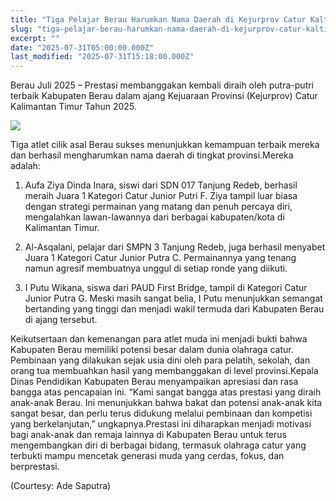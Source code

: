 ```yaml
---
title: "Tiga Pelajar Berau Harumkan Nama Daerah di Kejurprov Catur Kaltim 2025"
slug: "tiga-pelajar-berau-harumkan-nama-daerah-di-kejurprov-catur-kaltim-2025"
excerpt: ""
date: "2025-07-31T05:00:00.000Z"
last_modified: "2025-07-31T15:18:00.000Z"
---
```


Berau Juli 2025 – Prestasi membanggakan kembali diraih oleh putra-putri terbaik Kabupaten Berau dalam ajang Kejuaraan Provinsi (Kejurprov) Catur Kalimantan Timur Tahun 2025. 

![](https://prod-files-secure.s3.us-west-2.amazonaws.com/8a1cd4b9-c1cd-4bd2-a29d-9a168c68a39a/c134da60-0477-48fd-a5eb-44d34171c902/1000339052.jpg?X-Amz-Algorithm=AWS4-HMAC-SHA256&X-Amz-Content-Sha256=UNSIGNED-PAYLOAD&X-Amz-Credential=ASIAZI2LB466WB2J6VME%2F20250801%2Fus-west-2%2Fs3%2Faws4_request&X-Amz-Date=20250801T174132Z&X-Amz-Expires=3600&X-Amz-Security-Token=IQoJb3JpZ2luX2VjEMn%2F%2F%2F%2F%2F%2F%2F%2F%2F%2FwEaCXVzLXdlc3QtMiJIMEYCIQDR%2BAHYKEz14R489TNPvAvoHhhkxEXNSOUk5tiyvr1wSgIhAK%2BbDBm8tKhSOpGKiS48uABoAb0fa5NtVzaNSzd2DMybKogECPL%2F%2F%2F%2F%2F%2F%2F%2F%2F%2FwEQABoMNjM3NDIzMTgzODA1IgyD3pT%2B6m86qfPOcV8q3AMOvlOlK9glAQa3bejcGDxm2V1WyW2CupGQZ3AYgdrikkPkE5N7yaXuRe7igNYuF51f8HQ5bbCxnkiTGpjUxdLv%2F3FX4ApqgRRhVhlitdc81WL8pKzvxt9fGCeKVnucVC4UjEm%2FYGmmXeVRUcCG%2B%2F%2FvOjaqH6nFyLuR5Nd3HTDBAumAcTwMra0oVHKm9h0DxFvHGQ053tvS0rcjuKHZMdlsDn6QbS8hlKoaCaeaFNrNCJ7wksSTS9Od9gWws9yk7sc74m6JxyH3SAhb8k74eZRGLOK3ijXoMx%2FuPl%2BLW%2BWJsuLtulkwRKdCr9tdHH9UVVv1waqZ4r9l2%2BwdZvSBfSkMoKm3Pf4JR8ATQ%2BcId8Jo5pZ%2FeZ7KEPiAiUD1gIoZ2h0xz0kckeGJ0YAdnCbO8OLtKebAPGT8%2BqjHSj6RQ0jljZZgRzlv1xf7hbmb%2BfZPXqH7EHrtAol1yfU%2F6Kf4T9CcvS0y5KZGegEVgOMrL4drPDao8o8mg5Ir8Sv%2BEkHvCDXaalRdbUA03H2%2F7akYhobrbtNokEaol7MgXDYgKZOhaAPmwotArNP2o15BXV3%2BpS7aIXgewvaHUpnmOilEdAxmFbKOo93%2FsXpC2lC61nU7TJVdgJ7lCy3k247F3TDE1bPEBjqkAUOWhZAaum8XKrV2Ejz8yZ0inK9bUJAZykH7jHC9S7MXdG%2BjxY6ba00m%2BPA8AC%2B6UvcjHQzQQSHu0lW83XIVcfImtTyYz7D8pMUZX6hoFt5O7I8XjKN3CLxs3kwWvz7jmmaBDx0bj4xYQ5cj%2BNIjTX3nQ1bypcYAc%2FMk9oa4YrFdcpoy5QSPC%2BrqCQi%2BjxMkKCCG9K3aT5nOuROMYYr%2BzRdvbhTH&X-Amz-Signature=617867c52f0ca7a50a6069765bea408acd6d039f81ba4ee416809a627322d352&X-Amz-SignedHeaders=host&x-amz-checksum-mode=ENABLED&x-id=GetObject)

Tiga atlet cilik asal Berau sukses menunjukkan kemampuan terbaik mereka dan berhasil mengharumkan nama daerah di tingkat provinsi.Mereka adalah:

1. Aufa Ziya Dinda Inara, siswi dari SDN 017 Tanjung Redeb, berhasil meraih Juara 1 Kategori Catur Junior Putri F. Ziya tampil luar biasa dengan strategi permainan yang matang dan penuh percaya diri, mengalahkan lawan-lawannya dari berbagai kabupaten/kota di Kalimantan Timur.


2. Al-Asqalani, pelajar dari SMPN 3 Tanjung Redeb, juga berhasil menyabet Juara 1 Kategori Catur Junior Putra C. Permainannya yang tenang namun agresif membuatnya unggul di setiap ronde yang diikuti.


3. I Putu Wikana, siswa dari PAUD First Bridge, tampil di Kategori Catur Junior Putra G. Meski masih sangat belia, I Putu menunjukkan semangat bertanding yang tinggi dan menjadi wakil termuda dari Kabupaten Berau di ajang tersebut.

Keikutsertaan dan kemenangan para atlet muda ini menjadi bukti bahwa Kabupaten Berau memiliki potensi besar dalam dunia olahraga catur. Pembinaan yang dilakukan sejak usia dini oleh para pelatih, sekolah, dan orang tua membuahkan hasil yang membanggakan di level provinsi.Kepala Dinas Pendidikan Kabupaten Berau menyampaikan apresiasi dan rasa bangga atas pencapaian ini. “Kami sangat bangga atas prestasi yang diraih anak-anak Berau. Ini menunjukkan bahwa bakat dan potensi anak-anak kita sangat besar, dan perlu terus didukung melalui pembinaan dan kompetisi yang berkelanjutan,” ungkapnya.Prestasi ini diharapkan menjadi motivasi bagi anak-anak dan remaja lainnya di Kabupaten Berau untuk terus mengembangkan diri di berbagai bidang, termasuk olahraga catur yang terbukti mampu mencetak generasi muda yang cerdas, fokus, dan berprestasi.

(Courtesy: Ade Saputra)
